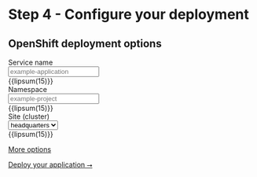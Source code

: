 # Step 4 - Configure your deployment

<form markdown="1">

<section markdown="1">

## OpenShift deployment options

<div class="form-entry">
  <div class="entry-title">Service name</div>
  <div class="entry-input">
    <input id="application-name" type="text" placeholder="example-application"/>
  </div>
  <div class="entry-info">
    {{lipsum(15)}}
  </div>
</div>

<div class="form-entry">
  <div class="entry-title">Namespace</div>
  <div class="entry-input">
    <input id="project-name" type="text" placeholder="example-project"/>
  </div>
  <div class="entry-info">
    {{lipsum(15)}}
  </div>
</div>

<div class="form-entry">
  <div class="entry-title">Site (cluster)</div>
  <div class="entry-input">
    <select id="site">
      <option value="headquarters">headquarters</option>
      <option value="na-east">na-east</option>
      <option value="na-west">na-west</option>
    </select>
  </div>
  <div class="entry-info">
    {{lipsum(15)}}
  </div>
</div>

[More options]()

</section>
<section class="step-navigation" markdown="1">

<a class="big-button" href="deploy-application-openshift.html">Deploy your application &#11106;</a>

</section>

</form>
